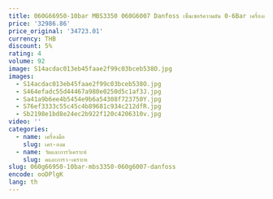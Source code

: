 ```yaml
---
title: 060G66950-10bar MBS3350 060G6007 Danfoss เซ็นเซอร์ความดัน 0-6Bar เครื่องส่งสัญญาณ
price: '32986.86'
price_original: '34723.01'
currency: THB
discount: 5%
rating: 4
volume: 92
image: S14acdac013eb45faae2f99c03bceb538O.jpg
images:
  - S14acdac013eb45faae2f99c03bceb538O.jpg
  - S464efadc55d44467a980e0250d5c1af3J.jpg
  - Sa41a9b6ee4b5454e9b6a54308f723750Y.jpg
  - S76ef3333c55c45c4b89681c934c212dfR.jpg
  - Sb2198e1bd8e24ec2b922f120c4206310v.jpg
video: ''
categories:
  - name: เครื่องมือ
    slug: เคร-องม
  - name: วัดและการวิเคราะห์
    slug: ดและการว-เคราะห
slug: 060g66950-10bar-mbs3350-060g6007-danfoss
encode: ooDPlgK
lang: th
---
```

  